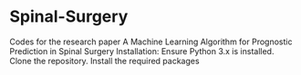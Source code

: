 # Spinal-Surgery
Codes for the research paper A Machine Learning Algorithm for Prognostic Prediction in Spinal Surgery
Installation: Ensure Python 3.x is installed. Clone the repository. Install the required packages

